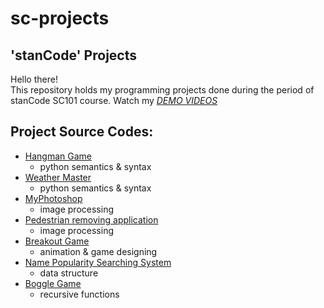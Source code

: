 # sc-projects
## 'stanCode' Projects
Hello there!\
This repository holds my programming projects done during the period of stanCode SC101 course.
Watch my *[DEMO VIDEOS](https://www.dropbox.com/sh/nswprh75biiaobn/AADyQzQ9chSwvNHoR8BaPgwua?dl=0)*

## Project Source Codes:
* [Hangman Game](https://github.com/hoholarry/sc-projects/tree/main/stancode_Projects/hangman_game)
  * python semantics & syntax
* [Weather Master](https://github.com/hoholarry/sc-projects/tree/main/stancode_Projects/weather_master)
  * python semantics & syntax
* [MyPhotoshop](https://github.com/hoholarry/sc-projects/tree/main/stancode_Projects/my_photoshop)
  * image processing
* [Pedestrian removing application](https://github.com/hoholarry/sc-projects/tree/main/stancode_Projects/my_photoshop)
  * image processing
* [Breakout Game](https://github.com/hoholarry/sc-projects/tree/main/stancode_Projects/break_out_game)
  * animation & game designing
* [Name Popularity Searching System](https://github.com/hoholarry/sc-projects/tree/main/stancode_Projects/name_searching_system)
  * data structure
* [Boggle Game](https://github.com/hoholarry/sc-projects/tree/main/stancode_Projects/boggle_game_solver)
  *   recursive functions
